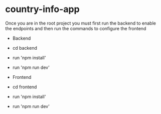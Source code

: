 # country-info-app

Once you are in the root project you must first run the backend to enable the endpoints and then run the commands to configure the frontend

- Backend

- cd backend
- run 'npm install'
- run 'npm run dev'

- Frontend

- cd frontend
- run 'npm install'
- run 'npm run dev'

